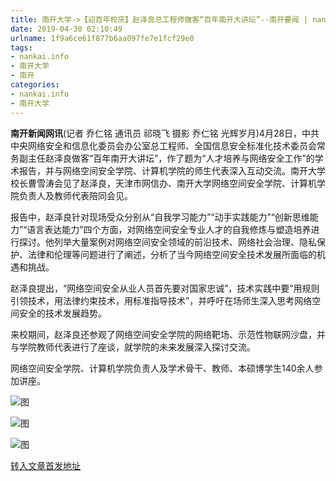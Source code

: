 ```yaml
---
title: 南开大学->【迎百年校庆】赵泽良总工程师做客“百年南开大讲坛”--南开要闻 | nankai.info
date: 2019-04-30 02:10:49
urlname: 1f9a6ce61f877b6aa097fe7e1fcf29e0
tags: 
- nankai.info
- 南开大学
- 南开
categories:
- nankai.info
- 南开大学
---
```


**南开新闻网讯**(记者 乔仁铭 通讯员 祁晓飞 摄影 乔仁铭 光辉岁月)4月28日，中共中央网络安全和信息化委员会办公室总工程师、全国信息安全标准化技术委员会常务副主任赵泽良做客“百年南开大讲坛”，作了题为“人才培养与网络安全工作”的学术报告，并与网络空间安全学院、计算机学院的师生代表深入互动交流。南开大学校长曹雪涛会见了赵泽良，天津市网信办、南开大学网络空间安全学院、计算机学院负责人及教师代表陪同会见。

报告中，赵泽良针对现场受众分别从“自我学习能力”“动手实践能力”“创新思维能力”“语言表达能力”四个方面，对网络空间安全专业人才的自我修炼与塑造培养进行探讨。他列举大量案例对网络空间安全领域的前沿技术、网络社会治理、隐私保护、法律和伦理等问题进行了阐述，分析了当今网络空间安全技术发展所面临的机遇和挑战。

赵泽良提出，“网络空间安全从业人员首先要对国家忠诚”，技术实践中要“用规则引领技术，用法律约束技术，用标准指导技术”，并呼吁在场师生深入思考网络空间安全的技术发展趋势。

来校期间，赵泽良还参观了网络空间安全学院的网络靶场、示范性物联网沙盘，并与学院教师代表进行了座谈，就学院的未来发展深入探讨交流。

网络空间安全学院、计算机学院负责人及学术骨干、教师、本硕博学生140余人参加讲座。

![图](http://news.nankai.edu.cn/pic/0/00/35/14/351425_986812.jpg)

![图](http://news.nankai.edu.cn/pic/0/00/35/14/351427_557845.jpg)

![图](http://news.nankai.edu.cn/pic/0/00/35/14/351426_396969.jpg)

[转入文章首发地址](http://news.nankai.edu.cn/nkyw/system/2019/04/29/000447734.shtml)